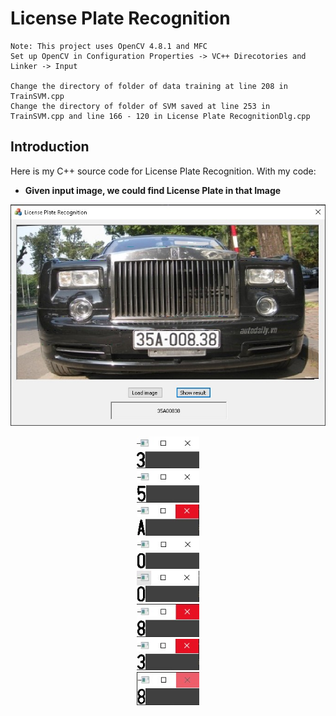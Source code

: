 # License Plate Recognition

```
Note: This project uses OpenCV 4.8.1 and MFC 
Set up OpenCV in Configuration Properties -> VC++ Direcotories and Linker -> Input

Change the directory of folder of data training at line 208 in TrainSVM.cpp
Change the directory of folder of SVM saved at line 253 in TrainSVM.cpp and line 166 - 120 in License Plate RecognitionDlg.cpp
```

## Introduction

Here is my C++ source code for License Plate Recognition. With my code: 
* **Given input image, we could find License Plate in that Image**

<p align="center">
  <img src="demo/0.jpg"><br/>
</p>

<p align="center">
  <img src="demo/1.jpg" width=100><br/>
  <img src="demo/2.jpg" width=100><br/>
  <img src="demo/3.jpg" width=100><br/>
  <img src="demo/4.jpg" width=100><br/>
  <img src="demo/5.jpg" width=100><br/>
  <img src="demo/6.jpg" width=100><br/>
  <img src="demo/7.jpg" width=100><br/>
  <img src="demo/8.jpg" width=100><br/>
</p>

